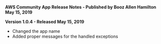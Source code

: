 **AWS Community App Release Notes - Published by Booz Allen Hamilton May 15, 2019**


**Version 1.0.4 - Released May 15, 2019**

* Changed the app name
* Added proper messages for the handled exceptions
